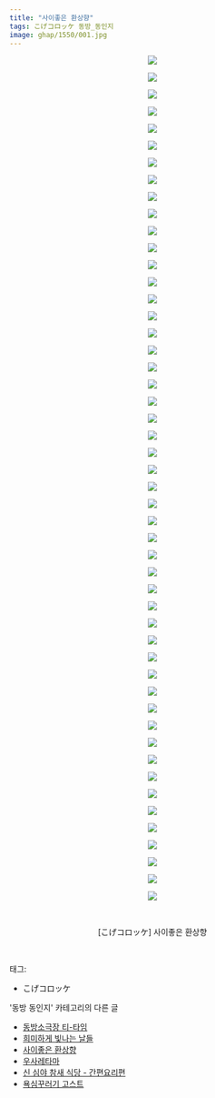 ```yaml
---
title: "사이좋은 환상향"
tags: こげコロッケ 동방_동인지
image: ghap/1550/001.jpg
---
```

<div class="article">
<p style="text-align: center; clear: none; float: none;"><img src="{{ site.nasurl }}/ghap/1550/001.jpg"/></p>
<p style="text-align: center; clear: none; float: none;"><img src="{{ site.nasurl }}/ghap/1550/002.jpg"/></p>
<p style="text-align: center; clear: none; float: none;"><img src="{{ site.nasurl }}/ghap/1550/003.jpg"/></p>
<p style="text-align: center; clear: none; float: none;"><img src="{{ site.nasurl }}/ghap/1550/004.jpg"/></p>
<p style="text-align: center; clear: none; float: none;"><img src="{{ site.nasurl }}/ghap/1550/005.jpg"/></p>
<p style="text-align: center; clear: none; float: none;"><img src="{{ site.nasurl }}/ghap/1550/006.jpg"/></p>
<p style="text-align: center; clear: none; float: none;"><img src="{{ site.nasurl }}/ghap/1550/007.jpg"/></p>
<p style="text-align: center; clear: none; float: none;"><img src="{{ site.nasurl }}/ghap/1550/008.jpg"/></p>
<p style="text-align: center; clear: none; float: none;"><img src="{{ site.nasurl }}/ghap/1550/009.jpg"/></p>
<p style="text-align: center; clear: none; float: none;"><img src="{{ site.nasurl }}/ghap/1550/010.jpg"/></p>
<p style="text-align: center; clear: none; float: none;"><img src="{{ site.nasurl }}/ghap/1550/011.jpg"/></p>
<p style="text-align: center; clear: none; float: none;"><img src="{{ site.nasurl }}/ghap/1550/012.jpg"/></p>
<p style="text-align: center; clear: none; float: none;"><img src="{{ site.nasurl }}/ghap/1550/013.jpg"/></p>
<p style="text-align: center; clear: none; float: none;"><img src="{{ site.nasurl }}/ghap/1550/014.jpg"/></p>
<p style="text-align: center; clear: none; float: none;"><img src="{{ site.nasurl }}/ghap/1550/015.jpg"/></p>
<p style="text-align: center; clear: none; float: none;"><img src="{{ site.nasurl }}/ghap/1550/016.jpg"/></p>
<p style="text-align: center; clear: none; float: none;"><img src="{{ site.nasurl }}/ghap/1550/017.jpg"/></p>
<p style="text-align: center; clear: none; float: none;"><img src="{{ site.nasurl }}/ghap/1550/018.jpg"/></p>
<p style="text-align: center; clear: none; float: none;"><img src="{{ site.nasurl }}/ghap/1550/019.jpg"/></p>
<p style="text-align: center; clear: none; float: none;"><img src="{{ site.nasurl }}/ghap/1550/020.jpg"/></p>
<p style="text-align: center; clear: none; float: none;"><img src="{{ site.nasurl }}/ghap/1550/021.jpg"/></p>
<p style="text-align: center; clear: none; float: none;"><img src="{{ site.nasurl }}/ghap/1550/022.jpg"/></p>
<p style="text-align: center; clear: none; float: none;"><img src="{{ site.nasurl }}/ghap/1550/023.jpg"/></p>
<p style="text-align: center; clear: none; float: none;"><img src="{{ site.nasurl }}/ghap/1550/024.jpg"/></p>
<p style="text-align: center; clear: none; float: none;"><img src="{{ site.nasurl }}/ghap/1550/025.jpg"/></p>
<p style="text-align: center; clear: none; float: none;"><img src="{{ site.nasurl }}/ghap/1550/026.jpg"/></p>
<p style="text-align: center; clear: none; float: none;"><img src="{{ site.nasurl }}/ghap/1550/027.jpg"/></p>
<p style="text-align: center; clear: none; float: none;"><img src="{{ site.nasurl }}/ghap/1550/028.jpg"/></p>
<p style="text-align: center; clear: none; float: none;"><img src="{{ site.nasurl }}/ghap/1550/029.jpg"/></p>
<p style="text-align: center; clear: none; float: none;"><img src="{{ site.nasurl }}/ghap/1550/030.jpg"/></p>
<p style="text-align: center; clear: none; float: none;"><img src="{{ site.nasurl }}/ghap/1550/031.jpg"/></p>
<p style="text-align: center; clear: none; float: none;"><img src="{{ site.nasurl }}/ghap/1550/032.jpg"/></p>
<p style="text-align: center; clear: none; float: none;"><img src="{{ site.nasurl }}/ghap/1550/033.jpg"/></p>
<p style="text-align: center; clear: none; float: none;"><img src="{{ site.nasurl }}/ghap/1550/034.jpg"/></p>
<p style="text-align: center; clear: none; float: none;"><img src="{{ site.nasurl }}/ghap/1550/035.jpg"/></p>
<p style="text-align: center; clear: none; float: none;"><img src="{{ site.nasurl }}/ghap/1550/036.jpg"/></p>
<p style="text-align: center; clear: none; float: none;"><img src="{{ site.nasurl }}/ghap/1550/037.jpg"/></p>
<p style="text-align: center; clear: none; float: none;"><img src="{{ site.nasurl }}/ghap/1550/038.jpg"/></p>
<p style="text-align: center; clear: none; float: none;"><img src="{{ site.nasurl }}/ghap/1550/039.jpg"/></p>
<p style="text-align: center; clear: none; float: none;"><img src="{{ site.nasurl }}/ghap/1550/040.jpg"/></p>
<p style="text-align: center; clear: none; float: none;"><img src="{{ site.nasurl }}/ghap/1550/041.jpg"/></p>
<p style="text-align: center; clear: none; float: none;"><img src="{{ site.nasurl }}/ghap/1550/042.jpg"/></p>
<p style="text-align: center; clear: none; float: none;"><img src="{{ site.nasurl }}/ghap/1550/043.jpg"/></p>
<p style="text-align: center; clear: none; float: none;"><img src="{{ site.nasurl }}/ghap/1550/044.jpg"/></p>
<p style="text-align: center; clear: none; float: none;"><img src="{{ site.nasurl }}/ghap/1550/045.jpg"/></p>
<p style="text-align: center; clear: none; float: none;"><img src="{{ site.nasurl }}/ghap/1550/046.jpg"/></p>
<p style="text-align: center; clear: none; float: none;"><img src="{{ site.nasurl }}/ghap/1550/047.jpg"/></p>
<p style="text-align: center; clear: none; float: none;"><img src="{{ site.nasurl }}/ghap/1550/048.jpg"/></p>
<p style="text-align: center; clear: none; float: none;"><img src="{{ site.nasurl }}/ghap/1550/049.jpg"/></p>
<p style="text-align: center; clear: none; float: none;"><img src="{{ site.nasurl }}/ghap/1550/050.jpg"/></p>
<p style="text-align: center; clear: none; float: none;"><br/></p>
<p style="text-align: center; clear: none; float: none;">[こげコロッケ] 사이좋은 환상향</p>
<p><br/></p>
</div><div class="tagTrail">
<p>태그: </p>
<ul>
<li>こげコロッケ</li>
</ul>
</div><div class="another">
<p>'동방 동인지' 카테고리의 다른 글</p>
<ul>
<li><a href="/2016-08-13-ghap_1552">동방소극장 티-타임</a></li>
<li><a href="/2016-08-13-ghap_1551">희미하게 빛나는 날들</a></li>
<li><a href="/2016-08-13-ghap_1550">사이좋은 환상향</a></li>
<li><a href="/2016-08-13-ghap_1549">우사레타마</a></li>
<li><a href="/2016-08-13-ghap_1548">신 심야 참새 식당 - 간편요리편</a></li>
<li><a href="/2016-08-13-ghap_1547">욕심꾸러기 고스트</a></li>
</ul>
</div><div class="cb_module cb_fluid">
<div class="cb_wrt cb_profile">
</div><!-- commentList close -->
</div>